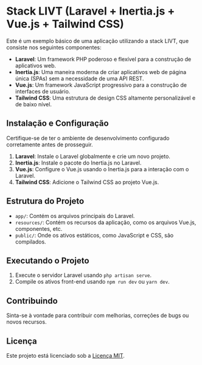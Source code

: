 # Stack LIVT (Laravel + Inertia.js + Vue.js + Tailwind CSS)

Este é um exemplo básico de uma aplicação utilizando a stack LIVT, que consiste nos seguintes componentes:

- **Laravel**: Um framework PHP poderoso e flexível para a construção de aplicativos web.
- **Inertia.js**: Uma maneira moderna de criar aplicativos web de página única (SPAs) sem a necessidade de uma API REST.
- **Vue.js**: Um framework JavaScript progressivo para a construção de interfaces de usuário.
- **Tailwind CSS**: Uma estrutura de design CSS altamente personalizável e de baixo nível.

## Instalação e Configuração

Certifique-se de ter o ambiente de desenvolvimento configurado corretamente antes de prosseguir.

1. **Laravel**: Instale o Laravel globalmente e crie um novo projeto.
2. **Inertia.js**: Instale o pacote do Inertia.js no Laravel.
3. **Vue.js**: Configure o Vue.js usando o Inertia.js para a interação com o Laravel.
4. **Tailwind CSS**: Adicione o Tailwind CSS ao projeto Vue.js.

## Estrutura do Projeto

- `app/`: Contém os arquivos principais do Laravel.
- `resources/`: Contém os recursos da aplicação, como os arquivos Vue.js, componentes, etc.
- `public/`: Onde os ativos estáticos, como JavaScript e CSS, são compilados.

## Executando o Projeto

1. Execute o servidor Laravel usando `php artisan serve`.
2. Compile os ativos front-end usando `npm run dev` ou `yarn dev`.

## Contribuindo

Sinta-se à vontade para contribuir com melhorias, correções de bugs ou novos recursos.

## Licença

Este projeto está licenciado sob a [Licença MIT](LICENSE).



